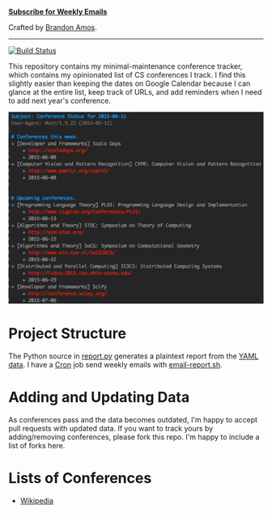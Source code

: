 **[Subscribe for Weekly Emails](https://groups.google.com/forum/#!forum/cs-conference-tracker)**

Crafted by [Brandon Amos](http://bamos.github.io).

---

[![Build Status](https://travis-ci.org/bamos/conference-tracker.svg)](https://travis-ci.org/bamos/conference-tracker)

This repository contains my minimal-maintenance conference tracker,
which contains my opinionated list of CS conferences I track.
I find this slightly easier than keeping the dates on Google Calendar
because I can glance at the entire list, keep track of URLs,
and add reminders when I need to add next year's conference.

![](screenshot.png)

# Project Structure
The Python source in [report.py](report.py) generates a plaintext
report from the [YAML data](./data).
I have a [Cron](https://en.wikipedia.org/wiki/Cron) job send
weekly emails with [email-report.sh](email-report.sh).

# Adding and Updating Data
As conferences pass and the data becomes outdated,
I'm happy to accept pull requests with updated data.
If you want to track yours by adding/removing conferences,
please fork this repo.
I'm happy to include a list of forks here.

# Lists of Conferences
+ [Wikipedia](https://en.wikipedia.org/wiki/List_of_computer_science_conferences)

